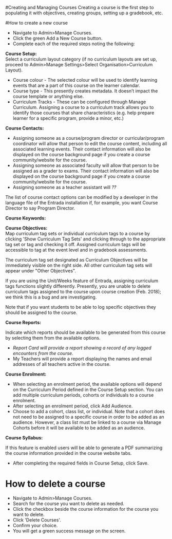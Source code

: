 #Creating and Managing Courses
Creating a course is the first step to populating it with objectives, creating groups, setting up a gradebook, etc.

#How to create a new course
* Navigate to Admin>Manage Courses.
* Click the green Add a New Course button.
* Complete each of the required steps noting the following:  

**Course Setup:**  
Select a curriculum layout category (if no curriculum layouts are set up, proceed to Admin>Manage Settings>Select Organisation>Curriculum Layout).

* Course colour - The selected colour will be used to identify learning events that are a part of this course on the learner calendar.  
* Course type - This presently creates metadata. It doesn’t impact the course template or anything else.  
* Curriculum Tracks - These can be configured through Manage Curriculum.  Assigning a course to a curriculum track allows you to identify those courses that share characteristics (e.g. help prepare learner for a specific program, provide a minor, etc.)

**Course Contacts:**  

* Assigning someone as a course/program director or curricular/program coordinator will allow that person to edit the course content, including all associated learning events.  Their contact information will also be displayed on the course background page if you create a course community/website for the course.  
* Assigning someone as associated faculty will allow that person to be assigned as a grader to exams. Their contact information will also be displayed on the course background page if you create a course community/website for the course.  
* Assigning someone as a teacher assistant will *??*

The list of course contact options can be modified by a developer in the language file of the Entrada installation if, for example, you want Course Director to say Program Director.

**Course Keywords:**  


**Course Objectives:**  
Map curriculum tag sets or individual curriculum tags to a course by clicking 'Show Curriculum Tag Sets' and clicking through to the appropriate tag set or tag and checking it off. Assigned curriculum tags will be accessible to tag at the event level and in gradebook assessments.

The curriculum tag set designated as Curriculum Objectives will be immediately visible on the right side.  All other curriculum tag sets will appear under "Other Objectives".

If you are using the Unit/Weeks feature of Entrada, assigning curriculum tags functions slightly differently.  Presently, you are unable to delete curriculum tags assigned to the course upon course creation (Feb. 2018); we think this is a bug and are investigating.

Note that if you want students to be able to log specific objectives they should be assigned to the course.

**Course Reports:**  

Indicate which reports should be available to be generated from this course by selecting them from the available options.  

* *Report Card will provide a report showing a record of any logged encounters from the course.*  
* My Teachers will provide a report displaying the names and email addresses of all teachers active in the course.

**Course Enrolment:**

* When selecting an enrolment period, the available options will depend on the Curriculum Period defined in the Course Setup section. You can add multiple curriculum periods, cohorts or individuals to a course enrolment.
* After selecting an enrolment period, click Add Audience.
* Choose to add a cohort, class list, or individual. Note that a cohort does not need to be assigned to a specific course in order to be added as an audience.  However, a class list must be linked to a course via Manage Cohorts before it will be available to be added as an audience.

**Course Syllabus:**  

If this feature is enabled users will be able to generate a PDF summarizing the course information provided in the course website tabs.

* After completing the required fields in Course Setup, click Save.

# How to delete a course
* Navigate to Admin>Manage Courses.
* Search for the course you want to delete as needed.
* Click the checkbox beside the course information for the course you want to delete.
* Click 'Delete Courses'.
* Confirm your choice.
* You will get a green success message on the screen.

